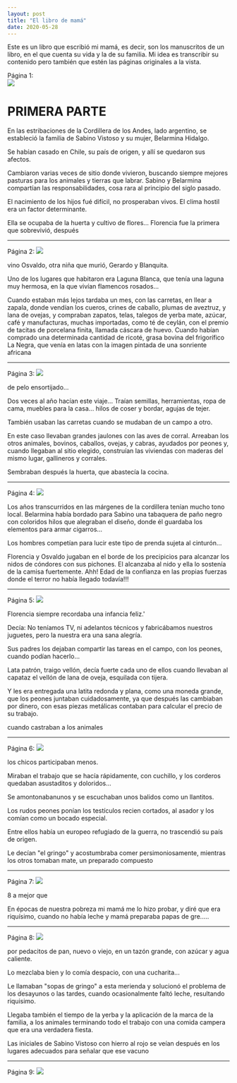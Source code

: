 ```yaml
---
layout: post
title: "El libro de mamá"
date: 2020-05-28
---
```

Este es un libro que escribió mi mamá, es decir, son los manuscritos de un libro, en el que cuenta su vida y la de su familia. Mi idea es transcribir su contenido pero también que estén las páginas originales a la vista.

Página 1:  
<img src="/images/libro mama/WhatsApp Image 2020-05-28 at 18.24.26.jpeg" />

# PRIMERA PARTE

En las estribaciones de la Cordillera de los Andes, lado argentino, se estableció la familia de Sabino Vistoso y su mujer, Belarmina Hidalgo.

Se habían casado en Chile, su país de origen, y allí se quedaron sus afectos.

Cambiaron varias veces de sitio donde vivieron, buscando siempre mejores pasturas para los animales y tierras que labrar. Sabino y Belarmina compartían las responsabilidades, cosa rara al principio del siglo pasado.

El nacimiento de los hijos fué difícil, no prosperaban vivos. El clima hostil era un factor determinante.

Ella se ocupaba de la huerta y cultivo de flores... Florencia fue la primera que sobrevivió, después

<hr/>
Página 2:  
<img src="/images/libro mama/WhatsApp Image 2020-05-28 at 18.25.02.jpeg" />

vino Osvaldo, otra niña que murió, Gerardo y Blanquita.

Uno de los lugares que habitaron era Laguna Blanca, que tenía una laguna muy hermosa, en la que vivían flamencos rosados...

Cuando estaban más lejos tardaba un mes, con las carretas, en llear a zapala, donde vendían los cueros, crines de caballo, plumas de aveztruz, y lana de ovejas, y compraban zapatos, telas, talegos de yerba mate, azúcar, café y manufacturas, muchas importadas, como té de ceylán, con el premio de tacitas de porcelana finita, llamada cáscara de huevo. Cuando habían comprado una determinada cantidad de ricoté, grasa bovina del frigorífico La Negra, que venía en latas con la imagen pintada de una sonriente africana

<hr/>
Página 3:  
<img src="/images/libro mama/WhatsApp Image 2020-05-28 at 18.25.25.jpeg" />

de pelo ensortijado...

Dos veces al año hacían este viaje... 
Traían semillas, herramientas, ropa de cama, muebles para la casa... hilos de coser y bordar, agujas de tejer.

También usaban las carretas cuando se mudaban de un campo a otro.

En este caso llevaban grandes jaulones con las aves de corral. Arreaban los otros animales, bovinos, caballos, ovejas, y cabras, ayudados por peones y, cuando llegaban al sitio elegido, construían las viviendas con maderas del mismo lugar, gallineros y corrales.

Sembraban después la huerta, que abastecía la cocina.

<hr/>
Página 4:  
<img src="/images/libro mama/WhatsApp Image 2020-05-28 at 18.25.44.jpeg" />

Los años transcurridos en las márgenes de la cordillera tenían mucho tono local. Belarmina había bordado para Sabino una tabaquera de paño negro con coloridos hilos que alegraban el diseño, donde él guardaba los elementos para armar cigarros...

Los hombres competían para lucir este tipo de prenda sujeta al cinturón...

Florencia y Osvaldo jugaban en el borde de los precipicios para alcanzar los nidos de cóndores con sus pichones.
El alcanzaba al nido y ella lo sostenía de la camisa fuertemente. Ahh! Edad de la confianza en las propias fuerzas donde el terror no había llegado todavía!!!

<hr/>
Página 5:  
<img src="/images/libro mama/WhatsApp Image 2020-05-28 at 18.25.58.jpeg" />

Florencia siempre recordaba una infancia feliz.'

Decía: No teníamos TV, ni adelantos técnicos y fabricábamos nuestros juguetes, pero la nuestra era una sana alegría.

Sus padres los dejaban compartir las tareas en el campo, con los peones, cuando podían hacerlo...

Lata patrón, traigo vellón, decía fuerte cada uno de ellos cuando llevaban al capataz el vellón de lana de oveja, esquilada con tijera.

Y les era entregada una latita redonda y plana, como una moneda grande, que los peones juntaban cuidadosamente, ya que después las cambiaban por dinero, con esas piezas metálicas contaban para calcular el precio de su trabajo.

cuando castraban a los animales

<hr/>
Página 6:  
<img src="/images/libro mama/WhatsApp Image 2020-05-28 at 18.26.18.jpeg" />

los chicos participaban menos.

Miraban el trabajo que se hacía rápidamente, con cuchillo, y los corderos quedaban asustaditos y doloridos...

Se amontonabanunos y se escuchaban unos balidos como un llantitos.

Los rudos peones ponían los testículos recien cortados, al asador y los comían como un bocado especial.

Entre ellos había un europeo refugiado de la guerra, no trascendió su país de origen.

Le decían "el gringo" y acostumbraba comer persimoniosamente, mientras los otros tomaban mate, un preparado compuesto

<hr/>
Página 7:  
<img src="/images/libro mama/WhatsApp Image 2020-05-28 at 18.26.30.jpeg" />

8 a mejor que

En épocas de nuestra pobreza mi mamá me lo hizo probar, y diré que era riquísimo, cuando no había leche y mamá preparaba papas de gre.....

<hr/>
Página 8:  
<img src="/images/libro mama/WhatsApp Image 2020-05-28 at 18.26.46.jpeg" />

por pedacitos de pan, nuevo o viejo, en un tazón grande, con azúcar y agua caliente.

Lo mezclaba bien y lo comía despacio, con una cucharita...

Le llamaban "sopas de gringo" a esta merienda y solucionó el problema de los desayunos o las tardes, cuando ocasionalmente faltó leche, resultando riquisimo.

Llegaba también el tiempo de la yerba y la aplicación de la marca de la familia, a los animales terminando todo el trabajo con una comida campera que era una verdadera fiesta.

Las iniciales de Sabino Vistoso con hierro al rojo se veían después en los lugares adecuados para señalar que ese vacuno 

<hr/>
Página 9:  
<img src="/images/libro mama/WhatsApp Image 2020-05-28 at 18.27.24.jpeg" />


